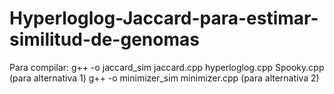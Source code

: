 # Hyperloglog-Jaccard-para-estimar-similitud-de-genomas

Para compilar:
g++ -o jaccard_sim jaccard.cpp hyperloglog.cpp Spooky.cpp
(para alternativa 1)
g++ -o minimizer_sim minimizer.cpp
(para alternativa 2)

